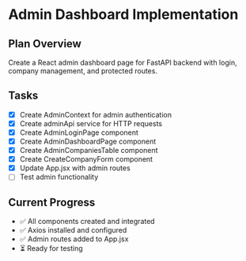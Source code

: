 # Admin Dashboard Implementation

## Plan Overview
Create a React admin dashboard page for FastAPI backend with login, company management, and protected routes.

## Tasks
- [x] Create AdminContext for admin authentication
- [x] Create adminApi service for HTTP requests
- [x] Create AdminLoginPage component
- [x] Create AdminDashboardPage component
- [x] Create AdminCompaniesTable component
- [x] Create CreateCompanyForm component
- [x] Update App.jsx with admin routes
- [ ] Test admin functionality

## Current Progress
- ✅ All components created and integrated
- ✅ Axios installed and configured
- ✅ Admin routes added to App.jsx
- ⏳ Ready for testing
